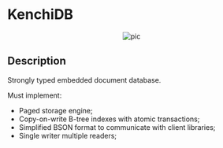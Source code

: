 # KenchiDB

<p align="center">
  <img alt="pic" src="https://imgs.xkcd.com/comics/standards_2x.png" />
</p>

## Description

Strongly typed embedded document database.

Must implement:
- Paged storage engine;
- Copy-on-write B-tree indexes with atomic transactions;
- Simplified BSON format to communicate with client libraries;
- Single writer multiple readers;